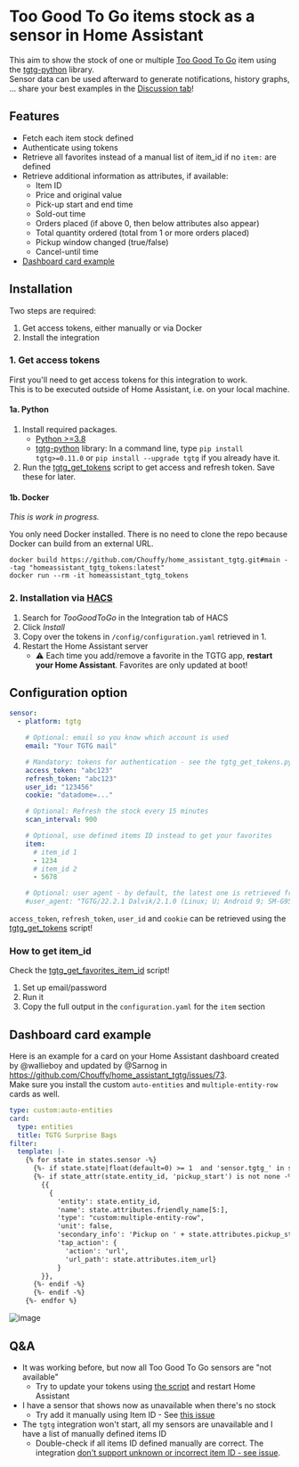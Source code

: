 # Too Good To Go items stock as a sensor in Home Assistant

This aim to show the stock of one or multiple [Too Good To Go](https://toogoodtogo.com/) item using the [tgtg-python](https://github.com/ahivert/tgtg-python) library.\
Sensor data can be used afterward to generate notifications, history graphs, ... share your best examples in the [Discussion tab](https://github.com/Chouffy/home_assistant_tgtg/discussions)!

## Features

- Fetch each item stock defined
- Authenticate using tokens
- Retrieve all favorites instead of a manual list of item_id if no `item:` are defined
- Retrieve additional information as attributes, if available:
  - Item ID
  - Price and original value
  - Pick-up start and end time
  - Sold-out time
  - Orders placed (if above 0, then below attributes also appear)
  - Total quantity ordered (total from 1 or more orders placed)
  - Pickup window changed (true/false)
  - Cancel-until time
- [Dashboard card example
](https://github.com/Chouffy/home_assistant_tgtg?tab=readme-ov-file#dashboard-card-example)
## Installation

Two steps are required:

1. Get access tokens, either manually or via Docker
1. Install the integration

### 1. Get access tokens

First you'll need to get access tokens for this integration to work.\
This is to be executed outside of Home Assistant, i.e. on your local machine.

#### 1a. Python

1. Install required packages.
   - [Python >=3.8](https://www.python.org/downloads/)
   - [tgtg-python](https://github.com/ahivert/tgtg-python) library: In a command line, type `pip install tgtg>=0.11.0` or `pip install --upgrade tgtg` if you already have it.
1. Run the [tgtg_get_tokens](./tgtg_get_tokens.py) script to get access and refresh token. Save these for later.

#### 1b. Docker

_This is work in progress._

You only need Docker installed. There is no need to clone the repo because Docker can build from an external URL.

```
docker build https://github.com/Chouffy/home_assistant_tgtg.git#main --tag "homeassistant_tgtg_tokens:latest"
docker run --rm -it homeassistant_tgtg_tokens
```

### 2. Installation via [HACS](https://hacs.xyz/)

1. Search for _TooGoodToGo_ in the Integration tab of HACS
1. Click _Install_
1. Copy over the tokens in `/config/configuration.yaml` retrieved in 1.
1. Restart the Home Assistant server
   - ⚠ Each time you add/remove a favorite in the TGTG app, **restart your Home Assistant**. Favorites are only updated at boot!

## Configuration option

```yaml
sensor:
  - platform: tgtg

    # Optional: email so you know which account is used
    email: "Your TGTG mail"

    # Mandatory: tokens for authentication - see the tgtg_get_tokens.py script
    access_token: "abc123"
    refresh_token: "abc123"
    user_id: "123456"
    cookie: "datadome=..."

    # Optional: Refresh the stock every 15 minutes
    scan_interval: 900

    # Optional, use defined items ID instead to get your favorites
    item:
      # item_id 1
      - 1234
      # item_id 2
      - 5678

    # Optional: user agent - by default, the latest one is retrieved from the Google Play store
    #user_agent: "TGTG/22.2.1 Dalvik/2.1.0 (Linux; U; Android 9; SM-G955F Build/PPR1.180610.011)"
```

`access_token`, `refresh_token`, `user_id` and `cookie` can be retrieved using the [tgtg_get_tokens](./tgtg_get_tokens.py) script!

### How to get item_id

Check the [tgtg_get_favorites_item_id](./tgtg_get_favorites_item_id.py) script!

1. Set up email/password
1. Run it
1. Copy the full output in the `configuration.yaml` for the `item` section

## Dashboard card example

Here is an example for a card on your Home Assistant dashboard created by @wallieboy and updated by @Sarnog in https://github.com/Chouffy/home_assistant_tgtg/issues/73. \
Make sure you install the custom `auto-entities` and `multiple-entity-row` cards as well.

```yaml
type: custom:auto-entities
card:
  type: entities
  title: TGTG Surprise Bags
filter:
  template: |-
    {% for state in states.sensor -%}
      {%- if state.state|float(default=0) >= 1  and 'sensor.tgtg_' in state.entity_id %}
      {%- if state_attr(state.entity_id, 'pickup_start') is not none -%}
        {{
          {
            'entity': state.entity_id,
            'name': state.attributes.friendly_name[5:],
            'type': "custom:multiple-entity-row",
            'unit': false,
            'secondary_info': 'Pickup on ' + state.attributes.pickup_start[8:10] + "-" + state.attributes.pickup_start[5:7] + ' between '+ state.attributes.pickup_start[11:16] + ' and ' + state.attributes.pickup_end[11:16] + ', € '+  state.attributes.item_price[:-3],
            'tap_action': {
              'action': 'url',
              'url_path': state.attributes.item_url}
            }
        }},
      {%- endif -%}
      {%- endif -%}
    {%- endfor %}
```

![image](https://github.com/Chouffy/home_assistant_tgtg/assets/1294876/db2899ac-0023-4c8b-9f61-07e764408e1f)

## Q&A

- It was working before, but now all Too Good To Go sensors are "not available"
  - Try to update your tokens using [the script](https://github.com/Chouffy/home_assistant_tgtg/blob/main/tgtg_get_tokens.py) and restart Home Assistant
- I have a sensor that shows now as unavailable when there's no stock
  - Try add it manually using Item ID - See [this issue](https://github.com/Chouffy/home_assistant_tgtg/issues/18)
- The `tgtg` integration won't start, all my sensors are unavailable and I have a list of manually defined items ID
  - Double-check if all items ID defined manually are correct. The integration [don't support unknown or incorrect item ID - see issue](https://github.com/Chouffy/home_assistant_tgtg/issues/22).

